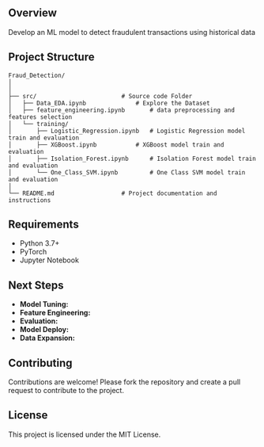 ## Overview

Develop an ML model to detect fraudulent transactions using historical data

## Project Structure

```plaintext
Fraud_Detection/
│
│
├── src/                  		# Source code Folder
│   ├── Data_EDA.ipynb       		# Explore the Dataset
│   ├── feature_engineering.ipynb       # data preprocessing and features selection
│   └── training/          		
│   	├── Logistic_Regression.ipynb   # Logistic Regression model train and evaluation
│   	├── XGBoost.ipynb      		# XGBoost model train and evaluation
│   	├── Isolation_Forest.ipynb    	# Isolation Forest model train and evaluation
│   	└── One_Class_SVM.ipynb        	# One Class SVM model train and evaluation
│
└── README.md              		# Project documentation and instructions

```

## Requirements
- Python 3.7+
- PyTorch 
- Jupyter Notebook 	

## Next Steps
- **Model Tuning:** 
- **Feature Engineering:** 
- **Evaluation:** 
- **Model Deploy:** 
- **Data Expansion:** 

## Contributing
Contributions are welcome! Please fork the repository and create a pull request to contribute to the project.

## License
This project is licensed under the MIT License.
